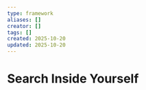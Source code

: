 ```yaml
---
type: framework
aliases: []
creator: []
tags: []
created: 2025-10-20
updated: 2025-10-20
---
```


# Search Inside Yourself


